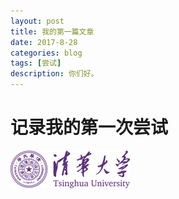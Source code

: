 ```yaml
---
layout: post
title: 我的第一篇文章
date: 2017-8-28
categories: blog
tags: [尝试]
description: 你们好。
---
```


# 记录我的第一次尝试
[![N|Solid](img/thu.png)](http://www.tsinghua.edu.cn/publish/newthu/index.html)








